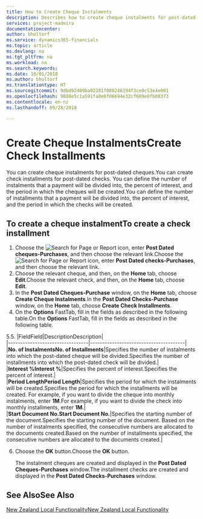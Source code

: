 ```yaml
---
title: How to Create Cheque Instalments
description: Describes how to create cheque instalments for post-dated cheques.
services: project-madeira
documentationcenter: 
author: bholtorf
ms.service: dynamics365-financials
ms.topic: article
ms.devlang: na
ms.tgt_pltfrm: na
ms.workload: na
ms.search.keywords: 
ms.date: 10/01/2018
ms.author: bholtorf
ms.translationtype: HT
ms.sourcegitcommit: 9dbd92409ba02281f008246194f3ce0c53e4e001
ms.openlocfilehash: 9088e5c1a591fa0e6f06694e32cf689e0fb08373
ms.contentlocale: en-nz
ms.lasthandoff: 09/28/2018

---
```

# <a name="create-check-installments"></a><span data-ttu-id="74df0-103">Create Cheque Instalments</span><span class="sxs-lookup"><span data-stu-id="74df0-103">Create Check Installments</span></span>
<span data-ttu-id="74df0-104">You can create cheque instalments for post-dated cheques.</span><span class="sxs-lookup"><span data-stu-id="74df0-104">You can create check installments for post-dated checks.</span></span> <span data-ttu-id="74df0-105">You can define the number of instalments that a payment will be divided into, the percent of interest, and the period in which the cheques will be created.</span><span class="sxs-lookup"><span data-stu-id="74df0-105">You can define the number of installments that a payment will be divided into, the percent of interest, and the period in which the checks will be created.</span></span>  

## <a name="to-create-a-check-installment"></a><span data-ttu-id="74df0-106">To create a cheque instalment</span><span class="sxs-lookup"><span data-stu-id="74df0-106">To create a check installment</span></span>  
1.  <span data-ttu-id="74df0-107">Choose the ![Search for Page or Report](../../media/ui-search/search_small.png "Search for Page or Report icon") icon, enter **Post Dated cheques-Purchases**, and then choose the relevant link.</span><span class="sxs-lookup"><span data-stu-id="74df0-107">Choose the ![Search for Page or Report](../../media/ui-search/search_small.png "Search for Page or Report icon") icon, enter **Post Dated checks-Purchases**, and then choose the relevant link.</span></span>  
2.  <span data-ttu-id="74df0-108">Choose the relevant cheque, and then, on the **Home** tab, choose **Edit**.</span><span class="sxs-lookup"><span data-stu-id="74df0-108">Choose the relevant check, and then, on the **Home** tab, choose **Edit**.</span></span>  
3.  <span data-ttu-id="74df0-109">In the **Post Dated Cheques-Purchase** window, on the **Home** tab, choose **Create Cheque Instalments**.</span><span class="sxs-lookup"><span data-stu-id="74df0-109">In the **Post Dated Checks-Purchase** window, on the **Home** tab, choose **Create Check Installments**.</span></span>  
4.  <span data-ttu-id="74df0-110">On the **Options** FastTab, fill in the fields as described in the following table.</span><span class="sxs-lookup"><span data-stu-id="74df0-110">On the **Options** FastTab, fill in the fields as described in the following table.</span></span>  

<span data-ttu-id="74df0-111">5.</span><span class="sxs-lookup"><span data-stu-id="74df0-111">5.</span></span>  |<span data-ttu-id="74df0-112">Field</span><span class="sxs-lookup"><span data-stu-id="74df0-112">Field</span></span>|<span data-ttu-id="74df0-113">Description</span><span class="sxs-lookup"><span data-stu-id="74df0-113">Description</span></span>|  
    |---------------------------------|---------------------------------------|  
    |<span data-ttu-id="74df0-114">**No. of Instalments**</span><span class="sxs-lookup"><span data-stu-id="74df0-114">**No. of Installments**</span></span>|<span data-ttu-id="74df0-115">Specifies the number of instalments into which the post-dated cheque will be divided.</span><span class="sxs-lookup"><span data-stu-id="74df0-115">Specifies the number of installments into which the post-dated check will be divided.</span></span>|  
    |<span data-ttu-id="74df0-116">**Interest %**</span><span class="sxs-lookup"><span data-stu-id="74df0-116">**Interest %**</span></span>|<span data-ttu-id="74df0-117">Specifies the percent of interest.</span><span class="sxs-lookup"><span data-stu-id="74df0-117">Specifies the percent of interest.</span></span>|  
    |<span data-ttu-id="74df0-118">**Period Length**</span><span class="sxs-lookup"><span data-stu-id="74df0-118">**Period Length**</span></span>|<span data-ttu-id="74df0-119">Specifies the period for which the instalments will be created.</span><span class="sxs-lookup"><span data-stu-id="74df0-119">Specifies the period for which the installments will be created.</span></span> <span data-ttu-id="74df0-120">For example, if you want to divide the cheque into monthly instalments, enter **1M**.</span><span class="sxs-lookup"><span data-stu-id="74df0-120">For example, if you want to divide the check into monthly installments, enter **1M**.</span></span>|  
    |<span data-ttu-id="74df0-121">**Start Document No.**</span><span class="sxs-lookup"><span data-stu-id="74df0-121">**Start Document No.**</span></span>|<span data-ttu-id="74df0-122">Specifies the starting number of the document.</span><span class="sxs-lookup"><span data-stu-id="74df0-122">Specifies the starting number of the document.</span></span> <span data-ttu-id="74df0-123">Based on the number of instalments specified, the consecutive numbers are allocated to the documents created.</span><span class="sxs-lookup"><span data-stu-id="74df0-123">Based on the number of installments specified, the consecutive numbers are allocated to the documents created.</span></span>|  

6.  <span data-ttu-id="74df0-124">Choose the **OK** button.</span><span class="sxs-lookup"><span data-stu-id="74df0-124">Choose the **OK** button.</span></span>  

     <span data-ttu-id="74df0-125">The instalment cheques are created and displayed in the **Post Dated Cheques-Purchases** window.</span><span class="sxs-lookup"><span data-stu-id="74df0-125">The installment checks are created and displayed in the **Post Dated Checks-Purchases** window.</span></span>

## <a name="see-also"></a><span data-ttu-id="74df0-126">See Also</span><span class="sxs-lookup"><span data-stu-id="74df0-126">See Also</span></span>
[<span data-ttu-id="74df0-127">New Zealand Local Functionality</span><span class="sxs-lookup"><span data-stu-id="74df0-127">New Zealand Local Functionality</span></span>](new-zealand-local-functionality.md)
